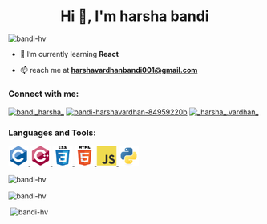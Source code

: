 <h1 align="center">Hi 👋, I'm harsha bandi</h1>


<p align="left"> <img src="https://komarev.com/ghpvc/?username=bandi-hv&label=Profile%20views&color=0e75b6&style=flat" alt="bandi-hv" /> </p>

- 🌱 I’m currently learning **React**

- 📫 reach me at **harshavardhanbandi001@gmail.com**

<h3 align="left">Connect with me:</h3>
<p align="left">
<a href="https://twitter.com/bandi_harsha_" target="blank"><img align="center" src="https://raw.githubusercontent.com/rahuldkjain/github-profile-readme-generator/master/src/images/icons/Social/twitter.svg" alt="bandi_harsha_" height="30" width="40" /></a>
<a href="https://linkedin.com/in/bandi-harshavardhan-84959220b" target="blank"><img align="center" src="https://raw.githubusercontent.com/rahuldkjain/github-profile-readme-generator/master/src/images/icons/Social/linked-in-alt.svg" alt="bandi-harshavardhan-84959220b" height="30" width="40" /></a>
<a href="https://instagram.com/_harsha_.vardhan_" target="blank"><img align="center" src="https://raw.githubusercontent.com/rahuldkjain/github-profile-readme-generator/master/src/images/icons/Social/instagram.svg" alt="_harsha_.vardhan_" height="30" width="40" /></a>
</p>

<h3 align="left">Languages and Tools:</h3>
<p align="left"> <a href="https://www.cprogramming.com/" target="_blank"> <img src="https://raw.githubusercontent.com/devicons/devicon/master/icons/c/c-original.svg" alt="c" width="40" height="40"/> </a> <a href="https://www.w3schools.com/cpp/" target="_blank"> <img src="https://raw.githubusercontent.com/devicons/devicon/master/icons/cplusplus/cplusplus-original.svg" alt="cplusplus" width="40" height="40"/> </a> <a href="https://www.w3schools.com/css/" target="_blank"> <img src="https://raw.githubusercontent.com/devicons/devicon/master/icons/css3/css3-original-wordmark.svg" alt="css3" width="40" height="40"/> </a> <a href="https://www.w3.org/html/" target="_blank"> <img src="https://raw.githubusercontent.com/devicons/devicon/master/icons/html5/html5-original-wordmark.svg" alt="html5" width="40" height="40"/> </a> <a href="https://developer.mozilla.org/en-US/docs/Web/JavaScript" target="_blank"> <img src="https://raw.githubusercontent.com/devicons/devicon/master/icons/javascript/javascript-original.svg" alt="javascript" width="40" height="40"/> </a> <a href="https://www.python.org" target="_blank"> <img src="https://raw.githubusercontent.com/devicons/devicon/master/icons/python/python-original.svg" alt="python" width="40" height="40"/> </a> </p>

<p><img align="center" src="https://github-readme-stats.vercel.app/api/top-langs?username=bandi-hv&show_icons=true&locale=en&layout=compact" alt="bandi-hv" /></p>

<p><img align="center" src="https://github-readme-streak-stats.herokuapp.com/?user=bandi-hv&" alt="bandi-hv" /></p>


<p>&nbsp;<img align="center" src="https://github-readme-stats.vercel.app/api?username=bandi-hv&show_icons=true&locale=en" alt="bandi-hv" /></p>
